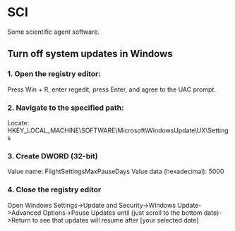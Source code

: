 # SCI
Some scientific agent software.

## Turn off system updates in Windows

### 1. Open the registry editor:

Press Win + R, enter regedit, press Enter, and agree to the UAC prompt.

### 2. Navigate to the specified path:

Locate: HKEY_LOCAL_MACHINE\SOFTWARE\Microsoft\WindowsUpdate\UX\Settings

### 3. Create DWORD (32-bit)

Value name: FlightSettingsMaxPauseDays
Value data (hexadecimal): 5000

### 4. Close the registry editor

Open Windows Settings->Update and Security->Windows Update->Advanced Options->Pause Updates until (just scroll to the bottom date)->Return to see that updates will resume after [your selected date]
